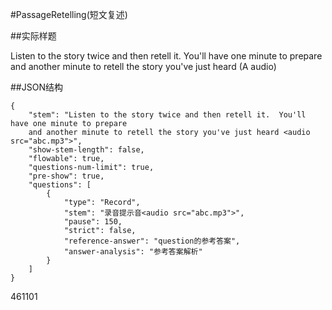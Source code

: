 #PassageRetelling(短文复述)

##实际样题

Listen to the story twice and then retell it.  You'll have one minute to prepare and another minute to retell the story you've just heard
(A audio)

##JSON结构

	{
		"stem": "Listen to the story twice and then retell it.  You'll have one minute to prepare 
		and another minute to retell the story you've just heard <audio src="abc.mp3">",
		"show-stem-length": false,
		"flowable": true,
		"questions-num-limit": true,
		"pre-show": true,
		"questions": [
			{
				"type": "Record",
				"stem": "录音提示音<audio src="abc.mp3">",		
				"pause": 150,	
				"strict": false,
				"reference-answer": "question的参考答案",		
				"answer-analysis": "参考答案解析"
			}
		]
	}
461101
